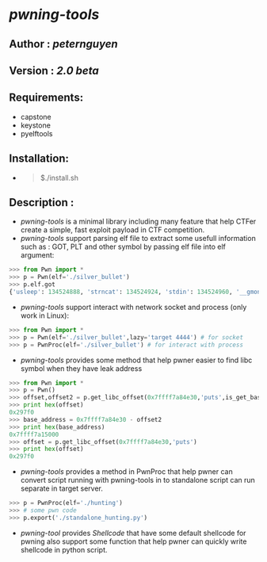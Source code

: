 # *pwning-tools*
## Author : _peternguyen_
## Version : _2.0 beta_
## Requirements:
- capstone
- keystone
- pyelftools
## Installation:
- > $./install.sh
## Description :
- *pwning-tools* is a minimal library including many feature that help CTFer create a simple, fast exploit payload in CTF competition.
- *pwning-tools* support parsing elf file to extract some usefull information such as : GOT, PLT and other symbol by passing elf file into elf argument:
```python
>>> from Pwn import *
>>> p = Pwn(elf='./silver_bullet')
>>> p.elf.got
{'usleep': 134524888, 'strncat': 134524924, 'stdin': 134524960, '__gmon_start__': 134524896, 'puts': 134524892, 'stdout': 134524964, 'read': 134524880, 'memset': 134524916, 'atoi': 134524920, 'exit': 134524900, 'printf': 134524884, '__libc_start_main': 134524908, 'strlen': 134524904, 'setvbuf': 134524912}
```
- *pwning-tools* support interact with network socket and process (only work in Linux):
```python
>>> from Pwn import *
>>> p = Pwn(elf='./silver_bullet',lazy='target 4444') # for socket
>>> p = PwnProc(elf='./silver_bullet') # for interact with process
```
- *pwning-tools* provides some method that help pwner easier to find libc symbol when they have leak address
```python
>>> from Pwn import *
>>> p = Pwn()
>>> offset,offset2 = p.get_libc_offset(0x7ffff7a84e30,'puts',is_get_base=True)
>>> print hex(offset)
0x297f0
>>> base_address = 0x7ffff7a84e30 - offset2
>>> print hex(base_address)
0x7ffff7a15000
>>> offset = p.get_libc_offset(0x7ffff7a84e30,'puts')
>>> print hex(offset)
0x297f0
```
- *pwning-tools* provides a method in PwnProc that help pwner can convert script running with pwning-tools in to standalone script can run separate in target server.
```python
>>> p = PwnProc(elf='./hunting')
>>> # some pwn code
>>> p.export('./standalone_hunting.py')
```
- *pwning-tool* provides *Shellcode* that have some default shellcode for pwning also support some function that help pwner can quickly write shellcode in python script.